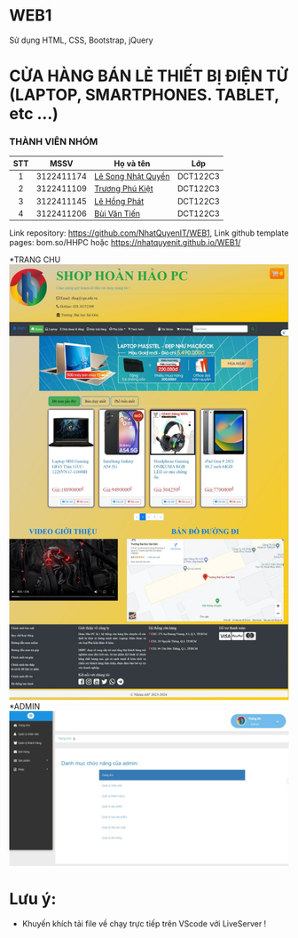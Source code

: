 # WEB1
Sử dụng HTML, CSS, Bootstrap, jQuery
# CỬA HÀNG BÁN LẺ THIẾT BỊ ĐIỆN TỬ (LAPTOP, SMARTPHONES. TABLET, etc ...)

### THÀNH VIÊN NHÓM
| STT |    MSSV    | Họ và tên                                                                   | Lớp |
| :-: | :--------: | --------------------------------------------------------------------------- | -------- |
|  1  | 3122411174 | [Lê Song Nhật Quyền](https://www.facebook.com/songquyen.it.vn) | DCT122C3 |
|  2  | 3122411109 | [Trương Phú Kiệt](https://www.facebook.com/kiet.chuong.54)           | DCT122C3 |
|  3  | 3122411145 | [Lê Hồng Phát](https://www.facebook.com/fatle44)                           | DCT122C3 |
|  4  | 3122411206 | [Bùi Văn Tiến](https://www.facebook.com/profile.php?id=100042330444272)| DCT122C3 |

Link repository: https://github.com/NhatQuyenIT/WEB1, 
Link github template pages: bom.so/HHPC hoặc https://nhatquyenit.github.io/WEB1/

*TRANG CHU 
![alt text](./img/Web%20capture_29-1-2024_04620_127.0.0.1.jpeg)
*ADMIN
![alt text](./img/Web%20capture_29-1-2024_05011_127.0.0.1.jpeg)

# Lưu ý: 
- Khuyến khích tải file về chạy trực tiếp trên VScode với LiveServer !